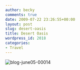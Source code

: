 ```yaml
---
author: becky
comments: true
date: 2009-07-22 23:26:55+00:00
layout: post
slug: desert-oasis
title: Desert Oasis
wordpress_id: 2018
categories:
- Travel
---
```


![blog-june05-00014](http://beta.beckyjenson.com/wp-content/uploads/2009/07/blog-june05-00014.jpg)
